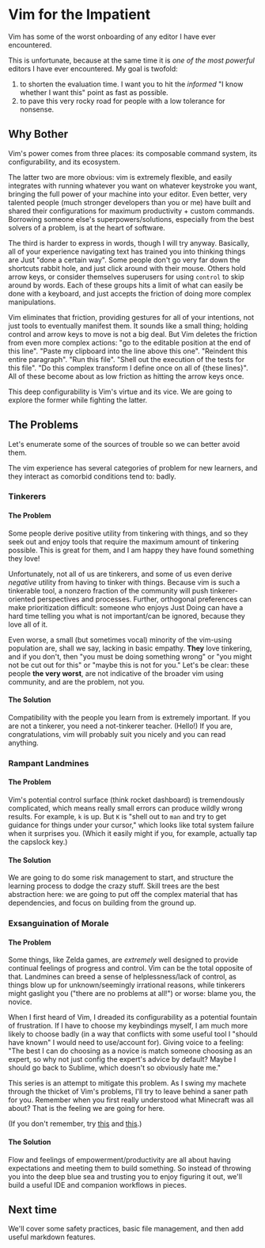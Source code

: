 # Vim for the Impatient

Vim has some of the worst onboarding of any editor I have ever encountered.

This is unfortunate, because at the same time it is _one of the most powerful_
editors I have ever encountered.  My goal is twofold:

  1. to shorten the evaluation time.  I want you to hit the *informed* "I know whether I want this" point as fast as possible.
  2. to pave this very rocky road for people with a low tolerance for nonsense.

## Why Bother

Vim's power comes from three places: its composable command system, its configurability, and its ecosystem.

The latter two are more obvious: vim is extremely flexible, and easily integrates with running whatever you want on whatever keystroke you want, bringing the full power of your machine into your editor.  Even better, very talented people (much stronger developers than you or me) have built and shared their configurations for maximum productivity + custom commands.  Borrowing someone else's superpowers/solutions, especially from the best solvers of a problem, is at the heart of software.

The third is harder to express in words, though I will try anyway.  Basically, all of your experience navigating text has trained you into thinking things are Just "done a certain way".  Some people don't go very far down the shortcuts rabbit hole, and just click around with their mouse.  Others hold arrow keys, or consider themselves superusers for using `control` to skip around by words.  Each of these groups hits a limit of what can easily be done with a keyboard, and just accepts the friction of doing more complex manipulations.

Vim eliminates that friction, providing gestures for all of your intentions, not just tools to eventually manifest them.  It sounds like a small thing; holding control and arrow keys to move is not a big deal.  But Vim deletes the friction from even more complex actions: "go to the editable position at the end of this line".  "Paste my clipboard into the line above this one".  "Reindent this entire paragraph".  "Run this file".  "Shell out the execution of the tests for this file".  "Do this complex transform I define once on all of {these lines}".  All of these become about as low friction as hitting the arrow keys once.

This deep configurability is Vim's virtue and its vice.  We are going to explore the former while fighting the latter.

## The Problems

Let's enumerate some of the sources of trouble so we can better avoid them.

The vim experience has several categories of problem for new learners, and they
interact as comorbid conditions tend to: badly.

### Tinkerers

#### The Problem

Some people derive positive utility from tinkering with things, and so they seek
out and enjoy tools that require the maximum amount of tinkering possible.  This
is great for them, and I am happy they have found something they love!

Unfortunately, not all of us are tinkerers, and some of us even derive
_negative_ utility from having to tinker with things.  Because vim is such a
tinkerable tool, a nonzero fraction of the community will push tinkerer-oriented
perspectives and processes.  Further, orthogonal preferences can make
prioritization difficult: someone who enjoys Just Doing can have a hard time
telling you what is not important/can be ignored, because they love all of it.

Even worse, a small (but sometimes vocal) minority of the vim-using population
are, shall we say, lacking in basic empathy.  **They** love tinkering, and if
you don't, then "you must be doing something wrong" or "you might not be cut out
for this" or "maybe this is not for you."  Let's be clear: these people
**the very worst**, are not indicative of the broader vim using community, and
are the problem, not you.

#### The Solution

Compatibility with the people you learn from is extremely important.  If you are
not a tinkerer, you need a not-tinkerer teacher.  (Hello!)  If you are,
congratulations, vim will probably suit you nicely and you can read anything.

### Rampant Landmines

#### The Problem

Vim's potential control surface (think rocket dashboard) is tremendously
complicated, which means really small errors can produce wildly wrong results.
For example, `k` is up.  But `K` is "shell out to `man` and try to get guidance
for things under your cursor," which looks like total system failure when it
surprises you.  (Which it easily might if you, for example, actually tap the
capslock key.)

#### The Solution

We are going to do some risk management to start, and structure the learning
process to dodge the crazy stuff.  Skill trees are the best abstraction here: we
are going to put off the complex material that has dependencies, and focus on
building from the ground up.

### Exsanguination of Morale

#### The Problem

Some things, like Zelda games, are _extremely_ well designed to provide
continual feelings of progress and control.  Vim can be the total opposite
of that.  Landmines can breed a sense of helplessness/lack of control, as things blow up for unknown/seemingly irrational reasons, while tinkerers might gaslight you ("there are no problems at all!") or worse: blame you, the novice.

When I first heard of Vim, I dreaded its configurability as a potential fountain of frustration.  If I have to choose my keybindings myself, I am much more likely to choose badly (in a way that conflicts with some useful tool I "should have known" I would need to use/account for).  Giving voice to a feeling: "The best I can do choosing as a novice is match someone choosing as an expert, so why not just config the expert's advice by default?  Maybe I should go back to Sublime, which doesn't so obviously hate me."

This series is an attempt to mitigate this problem.  As I swing my machete through the thicket of Vim's problems, I'll try to leave behind a saner path for you.  Remember when you first really understood what Minecraft was all about?  That is the feeling we are going for here.

(If you don't remember, try [this](https://www.penny-arcade.com/comic/2010/09/17/mine-all-mine-part-one) and [this](https://www.penny-arcade.com/comic/2010/09/20/mine-all-mine-part-two).)

#### The Solution

Flow and feelings of empowerment/productivity are all about having expectations
and meeting them to build something.  So instead of throwing you into the deep
blue sea and trusting you to enjoy figuring it out, we'll build a useful IDE and companion workflows in pieces.

## Next time

We'll cover some safety practices, basic file management, and then add useful markdown features.
